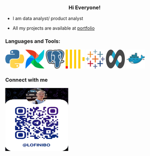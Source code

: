 <h3 align="center"> Hi Everyone!</h3>

- I am data analyst/ product analyst
  
- All my projects are available at [portfolio](https://nikitaboyarkin.github.io/Personal_Projects.github.io/)


<h3 align="left">Languages and Tools:</h3>

<img src="assets/python-icon.svg" width="60" height="60">  <img src="assets/apache-airflow.svg" width="60" height="60">  <img src="assets/postgresql-icon.svg" width="60" height="60">  <img src="assets/clickhouse.svg" width="60" height="60">  <img src="assets/tableau-icon.svg" width="60" height="60">  <img src="assets/apache-superset-icon.svg" width="60" height="60"> <img src="assets/Docker Logo.svg" width="60" height="60">



<h3 align="left"> Connect with me </h3>
<img src="assets/telegrem_qr_code.JPG" width="200" height="200">


